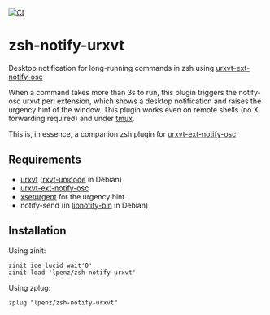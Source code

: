 [![CI](https://github.com/lpenz/zsh-notify-urxvt/actions/workflows/ci.yml/badge.svg)](https://github.com/lpenz/zsh-notify-urxvt/actions/workflows/ci.yml)

zsh-notify-urxvt
================

Desktop notification for long-running commands in zsh
using [urxvt-ext-notify-osc](https://github.com/lpenz/urxvt-ext-notify-osc)

When a command takes more than 3s to run, this plugin triggers the notify-osc
urxvt perl extension, which shows a desktop notification and raises the urgency
hint of the window. This plugin works even on remote shells (no X forwarding
required) and under [tmux](https://github.com/tmux/tmux).

This is, in essence, a companion zsh plugin for [urxvt-ext-notify-osc](https://github.com/lpenz/urxvt-ext-notify-osc).


## Requirements

- [urxvt](http://software.schmorp.de/pkg/rxvt-unicode.html) ([rxvt-unicode](https://packages.debian.org/search?keywords=rxvt-unicode) in Debian)
- [urxvt-ext-notify-osc](https://github.com/lpenz/urxvt-ext-notify-osc)
- [xseturgent](https://github.com/lpenz/xseturgent) for the urgency hint
- notify-send (in [libnotify-bin](https://packages.debian.org/search?keywords=libnotify-bin) in Debian)


## Installation

Using zinit:

```shell
zinit ice lucid wait'0'
zinit load 'lpenz/zsh-notify-urxvt'
```

Using zplug:

```shell
zplug "lpenz/zsh-notify-urxvt"
```

